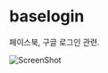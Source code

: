 # baselogin

페이스북, 구글 로그인 관련.


![ScreenShot](http://pctu1213.cafe24.com/github/device-2015-12-18-172006.png)
